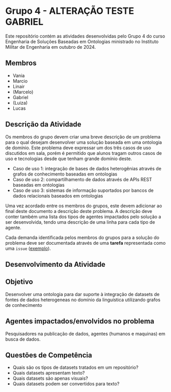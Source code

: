 # Grupo 4 - **ALTERAÇÃO TESTE GABRIEL**

Este repositório contém as atividades desenvolvidas pelo Grupo 4 do curso Engenharia de Soluções Baseadas em Ontologias ministrado no Instituto Militar de Engenharia em outubro de 2024.

## Membros

- Vania
- Marcio
- Linair
- (Marcelo)
- Gabriel
- (Luiza)
- Lucas

## Descrição da Atividade

Os membros do grupo devem criar uma breve descrição de um problema para o qual desejam desenvolver uma solução baseada em uma ontologia de domínio. Este problema deve expressar um dos três casos de uso discutidos em sala, porém é permitido que alunos tragam outros casos de uso e tecnologias desde que tenham grande domínio deste.

- Caso de uso 1: integração de bases de dados heterogênias através de grafos de conhecimento baseadas em ontologias
- Caso de uso 2: compartilhamento de dados através de APIs REST baseadas em ontologias
- Caso de uso 3: sistemas de informação suportados por bancos de dados relacionais baseados em ontologias

Uma vez acordado entre os membros do grupos, este devem adicionar ao final deste documento a descrição deste problema. A descrição deve conter também uma lista dos tipos de agentes impactados pelo solução a ser desenvolvida, tendo uma descrição de uma linha para cada tipo de agente.

Cada demanda identificada pelos membros do grupos para a solução do problema deve ser documentada através de uma **tarefa** representada como uma `issue` ([exemplo](https://github.com/ime-course-2024/grupo-1/issues/1)).

## Desenvolvimento da Atividade 

## Objetivo
Desenvolver uma ontologia para dar suporte à integração de datasets de fontes de dados heterogeneas no domínio da linguística utilizando grafos de conhecimento 

## Agentes impactados/envolvidos no problema
Pesquisadores na publicação de dados, agentes (humanos e maquinas) em busca de dados.


## Questões de Competência
* Quais são os tipos de datasets tratados em um repositório?
* Quais datasets apresentam texto?
* Quais datasets são apenas visuais?
* Quais datasets podem ser convertidos para texto?
